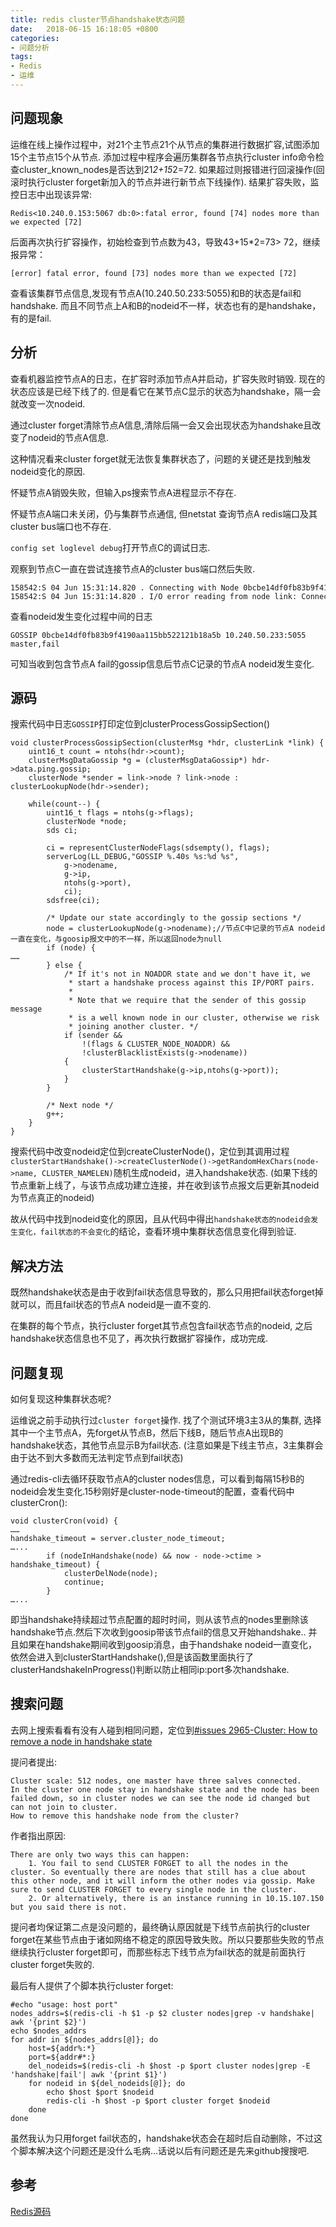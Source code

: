 ```yaml
---
title: redis cluster节点handshake状态问题 
date:   2018-06-15 16:18:05 +0800
categories: 
- 问题分析
tags: 
- Redis
- 运维
---
```


问题现象
----------

运维在线上操作过程中，对21个主节点21个从节点的集群进行数据扩容,试图添加15个主节点15个从节点.
添加过程中程序会遍历集群各节点执行cluster info命令检查cluster_known_nodes是否达到21*2+15*2=72. 如果超过则报错进行回滚操作(回滚时执行cluster forget新加入的节点并进行新节点下线操作).
结果扩容失败，监控日志中出现该异常:

    Redis<10.240.0.153:5067 db:0>:fatal error, found [74] nodes more than we expected [72]

后面再次执行扩容操作，初始检查到节点数为43，导致43+15*2=73> 72，继续报异常：

    [error] fatal error, found [73] nodes more than we expected [72] 

查看该集群节点信息,发现有节点A(10.240.50.233:5055)和B的状态是fail和handshake. 而且不同节点上A和B的nodeid不一样，状态也有的是handshake，有的是fail.

分析
----------

查看机器监控节点A的日志，在扩容时添加节点A并启动，扩容失败时销毁. 现在的状态应该是已经下线了的. 但是看它在某节点C显示的状态为handshake，隔一会就改变一次nodeid. 

通过cluster forget清除节点A信息,清除后隔一会又会出现状态为handshake且改变了nodeid的节点A信息.

这种情况看来cluster forget就无法恢复集群状态了，问题的关键还是找到触发nodeid变化的原因.

怀疑节点A销毁失败，但输入ps搜索节点A进程显示不存在.

怀疑节点A端口未关闭，仍与集群节点通信, 但netstat 查询节点A redis端口及其cluster bus端口也不存在.

`config set loglevel debug`打开节点C的调试日志.

观察到节点C一直在尝试连接节点A的cluster bus端口然后失败.

    158542:S 04 Jun 15:31:14.820 . Connecting with Node 0bcbe14df0fb83b9f4190aa115bb522121b18a5b at 10.240.50.233:15055
    158542:S 04 Jun 15:31:14.820 . I/O error reading from node link: Connection refused


查看nodeid发生变化过程中间的日志

    GOSSIP 0bcbe14df0fb83b9f4190aa115bb522121b18a5b 10.240.50.233:5055 master,fail

可知当收到包含节点A fail的gossip信息后节点C记录的节点A nodeid发生变化.

源码
----------

搜索代码中日志`GOSSIP`打印定位到clusterProcessGossipSection()

    void clusterProcessGossipSection(clusterMsg *hdr, clusterLink *link) {
        uint16_t count = ntohs(hdr->count);
        clusterMsgDataGossip *g = (clusterMsgDataGossip*) hdr->data.ping.gossip;
        clusterNode *sender = link->node ? link->node : clusterLookupNode(hdr->sender);

        while(count--) {
            uint16_t flags = ntohs(g->flags);
            clusterNode *node;
            sds ci;

            ci = representClusterNodeFlags(sdsempty(), flags);
            serverLog(LL_DEBUG,"GOSSIP %.40s %s:%d %s",
                g->nodename,
                g->ip,
                ntohs(g->port),
                ci);
            sdsfree(ci);

            /* Update our state accordingly to the gossip sections */
            node = clusterLookupNode(g->nodename);//节点C中记录的节点A nodeid一直在变化，与goosip报文中的不一样，所以返回node为null
            if (node) {
    ……
            } else {
                /* If it's not in NOADDR state and we don't have it, we
                 * start a handshake process against this IP/PORT pairs.
                 *
                 * Note that we require that the sender of this gossip message
                 * is a well known node in our cluster, otherwise we risk
                 * joining another cluster. */
                if (sender &&
                    !(flags & CLUSTER_NODE_NOADDR) &&
                    !clusterBlacklistExists(g->nodename))
                {
                    clusterStartHandshake(g->ip,ntohs(g->port));
                }
            }

            /* Next node */
            g++;
        }
    }

搜索代码中改变nodeid定位到createClusterNode()，定位到其调用过程`clusterStartHandshake()->createClusterNode()->getRandomHexChars(node->name, CLUSTER_NAMELEN)`随机生成nodeid，进入handshake状态.  (如果下线的节点重新上线了，与该节点成功建立连接，并在收到该节点报文后更新其nodeid为节点真正的nodeid)

故从代码中找到nodeid变化的原因，且从代码中得出`handshake状态的nodeid会发生变化，fail状态的不会变化`的结论，查看环境中集群状态信息变化得到验证.

解决方法
----------

既然handshake状态是由于收到fail状态信息导致的，那么只用把fail状态forget掉就可以，而且fail状态的节点A nodeid是一直不变的.

在集群的每个节点，执行cluster forget其节点包含fail状态节点的nodeid, 之后handshake状态信息也不见了，再次执行数据扩容操作，成功完成.

问题复现
----------

如何复现这种集群状态呢?

运维说之前手动执行过`cluster forget`操作. 找了个测试环境3主3从的集群, 选择其中一个主节点A，先forget从节点B，然后下线B，随后节点A出现B的handshake状态，其他节点显示B为fail状态. (注意如果是下线主节点，3主集群会由于达不到大多数而无法判定节点到fail状态)

通过redis-cli去循环获取节点A的cluster nodes信息，可以看到每隔15秒B的nodeid会发生变化.15秒刚好是cluster-node-timeout的配置，查看代码中clusterCron():

    void clusterCron(void) {
    ……
    handshake_timeout = server.cluster_node_timeout;
    …...
            if (nodeInHandshake(node) && now - node->ctime > handshake_timeout) {
                clusterDelNode(node);
                continue;
            }
    …...

即当handshake持续超过节点配置的超时时间，则从该节点的nodes里删除该handshake节点.然后下次收到goosip带该节点fail的信息又开始handshake.. 并且如果在handshake期间收到goosip消息，由于handshake nodeid一直变化，依然会进入到clusterStartHandshake(),但是该函数里面执行了clusterHandshakeInProgress()判断以防止相同ip:port多次handshake.

搜索问题
----------

去网上搜索看看有没有人碰到相同问题，定位到[#issues 2965-Cluster: How to remove a node in handshake state](https://github.com/antirez/redis/issues/2965)

提问者提出:

    Cluster scale: 512 nodes, one master have three salves connected.
    In the cluster one node stay in handshake state and the node has been failed down, so in cluster nodes we can see the node id changed but can not join to cluster.
    How to remove this handshake node from the cluster?

作者指出原因:

    There are only two ways this can happen:
        1. You fail to send CLUSTER FORGET to all the nodes in the cluster. So eventually there are nodes that still has a clue about this other node, and it will inform the other nodes via gossip. Make sure to send CLUSTER FORGET to every single node in the cluster.
        2. Or alternatively, there is an instance running in 10.15.107.150 but you said there is not.

提问者均保证第二点是没问题的，最终确认原因就是下线节点前执行的cluster forget在某些节点由于诸如网络不稳定的原因导致失败。所以只要那些失败的节点继续执行cluster forget即可，而那些标志下线节点为fail状态的就是前面执行cluster forget失败的.

最后有人提供了个脚本执行cluster forget:

    #echo "usage: host port"
    nodes_addrs=$(redis-cli -h $1 -p $2 cluster nodes|grep -v handshake| awk '{print $2}')
    echo $nodes_addrs
    for addr in ${nodes_addrs[@]}; do
        host=${addr%:*}
        port=${addr#*:}
        del_nodeids=$(redis-cli -h $host -p $port cluster nodes|grep -E 'handshake|fail'| awk '{print $1}')
        for nodeid in ${del_nodeids[@]}; do
            echo $host $port $nodeid
            redis-cli -h $host -p $port cluster forget $nodeid
        done
    done

虽然我认为只用forget fail状态的，handshake状态会在超时后自动删除，不过这个脚本解决这个问题还是没什么毛病...话说以后有问题还是先来github搜搜吧.

参考
----------

[Redis源码](https://github.com/antirez/redis)
